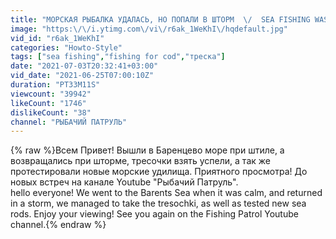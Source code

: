 ```yaml
---
title: "МОРСКАЯ РЫБАЛКА УДАЛАСЬ, НО ПОПАЛИ В ШТОРМ  \/  SEA FISHING WAS A SUCCESS, BUT WE GOT INTO A STORM"
image: "https:\/\/i.ytimg.com\/vi\/r6ak_1WeKhI\/hqdefault.jpg"
vid_id: "r6ak_1WeKhI"
categories: "Howto-Style"
tags: ["sea fishing","fishing for cod","треска"]
date: "2021-07-03T20:32:41+03:00"
vid_date: "2021-06-25T07:00:10Z"
duration: "PT33M11S"
viewcount: "39942"
likeCount: "1746"
dislikeCount: "38"
channel: "РЫБАЧИЙ ПАТРУЛЬ"
---
```

{% raw %}Всем Привет! Вышли в Баренцево море при штиле, а возвращались при шторме, тресочки взять успели, а так же протестировали новые морские удилища. Приятного просмотра! До новых встреч на канале Youtube &quot;Рыбачий Патруль&quot;.<br />hello everyone! We went to the Barents Sea when it was calm, and returned in a storm, we managed to take the tresochki, as well as tested new sea rods. Enjoy your viewing! See you again on the Fishing Patrol Youtube channel.{% endraw %}
